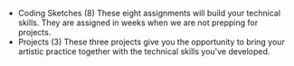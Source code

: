 - Coding Sketches (8) These eight assignments will build your technical skills. They are assigned in weeks when we are not prepping for projects.
- Projects (3) These three projects give you the opportunity to bring your artistic practice together with the technical skills you've developed.
